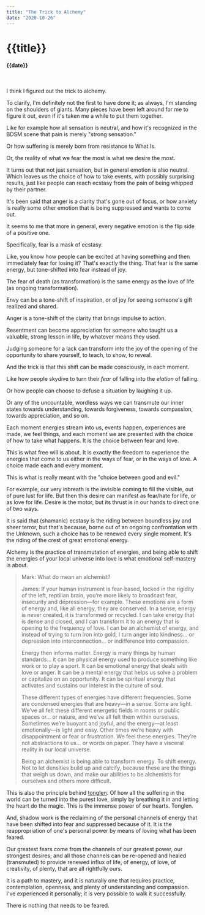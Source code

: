 ```yaml
---
title: "The Trick to Alchemy"
date: "2020-10-26"
---
```

# {{title}}

#### {{date}}

<br>

I think I figured out the trick to alchemy.

To clarify, I'm definitely not the first to have done it; as always, I'm standing on the shoulders of giants. Many pieces have been left around for me to figure it out, even if it's taken me a while to put them together.

Like for example how all sensation is neutral, and how it's recognized in the BDSM scene that pain is merely "strong sensation."

Or how suffering is merely born from resistance to What Is.

Or, the reality of what we fear the most is what we desire the most.

It turns out that not just sensation, but in general emotion is also neutral. Which leaves us the choice of how to take events, with possibly surprising results, just like people can reach ecstasy from the pain of being whipped by their partner.

It's been said that anger is a clarity that's gone out of focus, or how anxiety is really some other emotion that is being suppressed and wants to come out.

It seems to me that more in general, every negative emotion is the flip side of a positive one.

Specifically, fear is a mask of ecstasy.

Like, you know how people can be excited at having something and then immediately fear for losing it? That's exactly the thing. That fear is the same energy, but tone-shifted into fear instead of joy.

The fear of death (as transformation) is the same energy as the love of life (as ongoing transformation).

Envy can be a tone-shift of inspiration, or of joy for seeing someone's gift realized and shared.

Anger is a tone-shift of the clarity that brings impulse to action.

Resentment can become appreciation for someone who taught us a valuable, strong lesson in life, by whatever means they used.

Judging someone for a lack can transform into the joy of the opening of the opportunity to share yourself, to teach, to show, to reveal.

And the trick is that this shift can be made consciously, in each moment.

Like how people skydive to turn their *fear* of falling into the *elation* of falling.

Or how people can choose to defuse a situation by laughing it up.

Or any of the uncountable, wordless ways we can transmute our inner states towards understanding, towards forgiveness, towards compassion, towards appreciation, and so on.

Each moment energies stream into us, events happen, experiences are made, we feel things, and each moment we are presented with the choice of how to take what happens. It is the choice between fear and love.

This is what free will is about. It is exactly the freedom to experience the energies that come to us either in the ways of fear, or in the ways of love. A choice made each and every moment.

This is what is really meant with the "choice between good and evil."

For example, our very inbreath is the invisible coming to fill the visible, out of pure lust for life. But then this desire can manifest as fear/hate for life, or as love for life. Desire is the motor, but its thrust is in our hands to direct one of two ways.

It is said that (shamanic) ecstasy is the riding between boundless joy and sheer terror, but that's because, borne out of an ongoing confrontation with the Unknown, such a choice has to be renewed every single moment. It's the riding of the crest of great emotional energy.

Alchemy is the practice of transmutation of energies, and being able to shift the energies of your local universe into love is what emotional self-mastery is about.

> Mark: What do mean an alchemist?
> 
> James: If your human instrument is fear-based, locked in the rigidity of the left, reptilian brain, you’re more likely to broadcast fear, insecurity and depression—for example. These emotions are a form of energy and, like all energy, they are conserved. In a sense, energy is never created, it is transformed or recycled. I can take energy that is dense and closed, and I can transform it to an energy that is opening to the frequency of love. I can be an alchemist of energy, and instead of trying to turn iron into gold, I turn anger into kindness… or depression into interconnection… or indifference into compassion.
> 
> Energy then informs matter. Energy is many things by human standards… it can be physical energy used to produce something like work or to play a sport. It can be emotional energy that deals with love or anger. It can be a mental energy that helps us solve a problem or capitalize on an opportunity. It can be spiritual energy that activates and sustains our interest in the culture of soul.
> 
> These different types of energies have different frequencies. Some are condensed energies that are heavy—in a sense. Some are light. We’ve all felt these different energetic fields in rooms or public spaces or… or nature, and we’ve all felt them within ourselves. Sometimes we’re buoyant and joyful, and the energy—at least emotionally—is light and easy. Other times we’re heavy with disappointment or fear or frustration. We feel these energies. They’re not abstractions to us… or words on paper. They have a visceral reality in our local universe.
> 
> Being an alchemist is being able to transform energy. To shift energy. Not to let densities build up and calcify, because these are the things that weigh us down, and make our abilities to be alchemists for ourselves and others more difficult.

This is also the principle behind [tonglen](https://www.lionsroar.com/how-to-practice-tonglen/). Of how all the suffering in the world can be turned into the purest love, simply by breathing it in and letting the heart do the magic. This is the immense power of our hearts.
Tonglen.

And, shadow work is the reclaiming of the personal channels of energy that have been shifted into fear and suppressed because of it. It is the reappropriation of one's personal power by means of loving what has been feared.

Our greatest fears come from the channels of our greatest power, our strongest desires; and all those channels can be re-opened and healed (transmuted) to provide renewed influx of life, of energy, of love, of creativity, of plenty, that are all rightfully ours.

It is a path to mastery, and it is naturally one that requires practice, contemplation, openness, and plenty of understanding and compassion. I've experienced it personally; it is very possible to walk it successfully.

There is nothing that needs to be feared.